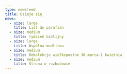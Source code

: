 ```yaml
---
type: newsfeed
title: Dzieje się
news:
  - size: large
    title: List do parafian
  - size: medium
    title: tydzień biblijny
  - size: large
    title: Wspólna modlitwa
  - size: medium
    title: Rekolekcje wielkopostne 30 marca-1 kwietnia
  - size: medium
    title: Strona w rozbudowie
---
```

